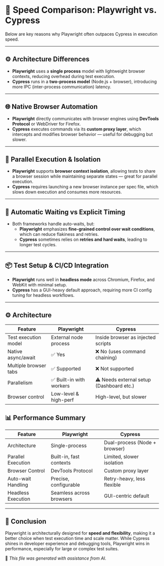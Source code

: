 # 🚀 Speed Comparison: Playwright vs. Cypress

Below are key reasons why Playwright often outpaces Cypress in execution speed.

---

## ⚙️ Architecture Differences

- **Playwright** uses a **single process** model with lightweight browser contexts, reducing overhead during test execution.
- **Cypress** runs in a **two-process model** (Node.js + browser), introducing more IPC (inter-process communication) latency.

---

## 🌐 Native Browser Automation

- **Playwright** directly communicates with browser engines using **DevTools Protocol** or WebDriver for Firefox.
- **Cypress** executes commands via its **custom proxy layer**, which intercepts and modifies browser behavior — useful for debugging but slower.

---

## 🧪 Parallel Execution & Isolation

- **Playwright** supports **browser context isolation**, allowing tests to share a browser session while maintaining separate states — great for parallel execution.
- **Cypress** requires launching a new browser instance per spec file, which slows down execution and consumes more resources.

---

## 🔄 Automatic Waiting vs Explicit Timing

- Both frameworks handle auto-waits, but:
  - **Playwright** emphasizes **fine-grained control over wait conditions**, which can reduce flakiness and retries.
  - **Cypress** sometimes relies on **retries and hard waits**, leading to longer test cycles.

---

## 📦 Test Setup & CI/CD Integration

- **Playwright** runs well in **headless mode** across Chromium, Firefox, and WebKit with minimal setup.
- **Cypress** has a GUI-heavy default approach, requiring more CI config tuning for headless workflows.

---

## ⚙️ Architecture

| Feature               | Playwright               | Cypress                                  |
| --------------------- | ------------------------ | ---------------------------------------- |
| Test execution model  | External node process    | Inside browser as injected scripts       |
| Native async/await    | ✅ Yes                   | ❌ No (uses command chaining)            |
| Multiple browser tabs | ✅ Supported             | ❌ Not supported                         |
| Parallelism           | ✅ Built-in with workers | ⚠️ Needs external setup (Dashboard etc.) |
| Browser control       | Low-level & high-perf    | High-level, but slower                   |

## 📊 Performance Summary

| Feature            | Playwright               | Cypress                       |
| ------------------ | ------------------------ | ----------------------------- |
| Architecture       | Single-process           | Dual-process (Node + browser) |
| Parallel Execution | Built-in, fast contexts  | Limited, slower isolation     |
| Browser Control    | DevTools Protocol        | Custom proxy layer            |
| Auto-wait Handling | Precise, configurable    | Retry-heavy, less flexible    |
| Headless Execution | Seamless across browsers | GUI-centric default           |

---

## 📝 Conclusion

Playwright is architecturally designed for **speed and flexibility**, making it a better choice when test execution time and scale matter. While Cypress shines in developer experience and debugging tools, Playwright wins in performance, especially for large or complex test suites.

🤖 _This file was generated with assistance from AI._

